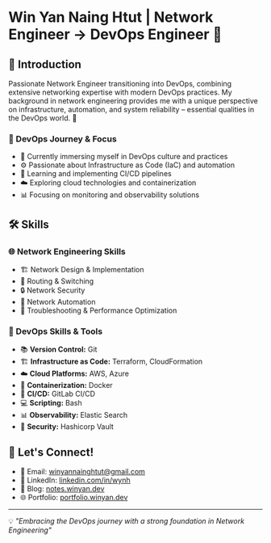 # Win Yan Naing Htut | Network Engineer → DevOps Engineer 🚀

## 👋 Introduction

Passionate Network Engineer transitioning into DevOps, combining extensive networking expertise with modern DevOps practices. My background in network engineering provides me with a unique perspective on infrastructure, automation, and system reliability – essential qualities in the DevOps world. 🌟

### 🚀 DevOps Journey & Focus
- 🔄 Currently immersing myself in DevOps culture and practices
- ⚙️ Passionate about Infrastructure as Code (IaC) and automation
- 🔄 Learning and implementing CI/CD pipelines
- ☁️ Exploring cloud technologies and containerization
- 📊 Focusing on monitoring and observability solutions

## 🛠 Skills

### 🌐 Network Engineering Skills
- 🏗️ Network Design & Implementation
- 🔄 Routing & Switching
- 🔒 Network Security
- 🤖 Network Automation
- 🔧 Troubleshooting & Performance Optimization

### 🚀 DevOps Skills & Tools
- 📚 **Version Control:** Git
- 🏗️ **Infrastructure as Code:** Terraform, CloudFormation
- ☁️ **Cloud Platforms:** AWS, Azure
- 🐳 **Containerization:** Docker
- 🔄 **CI/CD:** GitLab CI/CD
- 💻 **Scripting:** Bash
- 📊 **Observability:** Elastic Search
- 🔐 **Security:** Hashicorp Vault

## 🤝 Let's Connect!

- 📧 Email: [winyannainghtut@gmail.com](mailto:winyannainghtut98@gmail.com)
- 💼 LinkedIn: [linkedin.com/in/wynh](https://www.linkedin.com/in/wynh)
- 📘 Blog: [notes.winyan.dev](https://notes.winyan.dev)
- 🌐 Portfolio: [portfolio.winyan.dev](https://portfolio.winyan.dev)

---

💡 *"Embracing the DevOps journey with a strong foundation in Network Engineering"*

<!-- Feel free to customize this template with your specific projects, certifications, and experiences! -->
